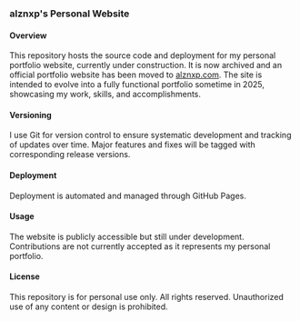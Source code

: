 ### alznxp's Personal Website  

#### Overview  
This repository hosts the source code and deployment for my personal portfolio website, currently under construction. It is now archived and an official portfolio website has been moved to [alznxp.com](alznxp.com). The site is intended to evolve into a fully functional portfolio sometime in 2025, showcasing my work, skills, and accomplishments.  

#### Versioning  
I use Git for version control to ensure systematic development and tracking of updates over time. Major features and fixes will be tagged with corresponding release versions.  

#### Deployment

Deployment is automated and managed through GitHub Pages.

#### Usage  
The website is publicly accessible but still under development. Contributions are not currently accepted as it represents my personal portfolio.  

#### License  
This repository is for personal use only. All rights reserved. Unauthorized use of any content or design is prohibited.  
